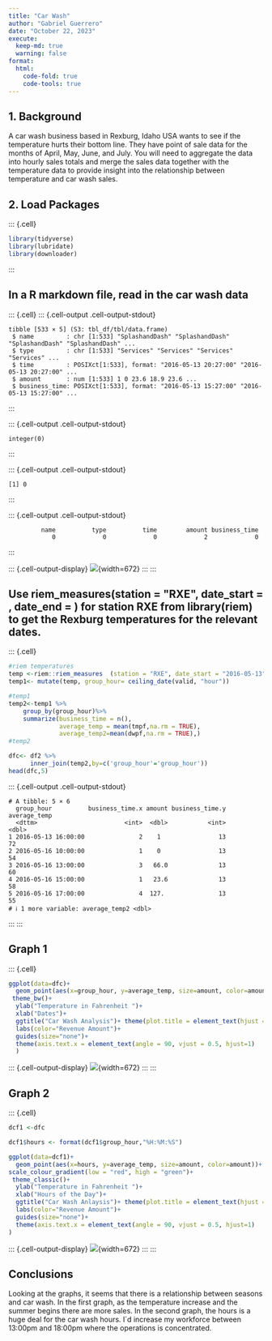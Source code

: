 ```yaml
---
title: "Car Wash"
author: "Gabriel Guerrero"
date: "October 22, 2023"
execute:
  keep-md: true
  warning: false
format:
  html:
    code-fold: true
    code-tools: true
---
```




## 1. Background

A car wash business based in Rexburg, Idaho USA wants to see if the temperature hurts their bottom line. They have point of sale data for the months of April, May, June, and July. You will need to aggregate the data into hourly sales totals and merge the sales data together with the temperature data to provide insight into the relationship between temperature and car wash sales.

## 2. Load Packages


::: {.cell}

```{.r .cell-code}
library(tidyverse)
library(lubridate)
library(downloader)
```
:::


## In a R markdown file, read in the car wash data


::: {.cell}
::: {.cell-output .cell-output-stdout}
```
tibble [533 × 5] (S3: tbl_df/tbl/data.frame)
 $ name         : chr [1:533] "SplashandDash" "SplashandDash" "SplashandDash" "SplashandDash" ...
 $ type         : chr [1:533] "Services" "Services" "Services" "Services" ...
 $ time         : POSIXct[1:533], format: "2016-05-13 20:27:00" "2016-05-13 20:27:00" ...
 $ amount       : num [1:533] 1 0 23.6 18.9 23.6 ...
 $ business_time: POSIXct[1:533], format: "2016-05-13 15:27:00" "2016-05-13 15:27:00" ...
```
:::

::: {.cell-output .cell-output-stdout}
```
integer(0)
```
:::

::: {.cell-output .cell-output-stdout}
```
[1] 0
```
:::

::: {.cell-output .cell-output-stdout}
```
         name          type          time        amount business_time 
            0             0             0             2             0 
```
:::

::: {.cell-output-display}
![](Car-Wash_files/figure-html/unnamed-chunk-2-1.png){width=672}
:::
:::


## Use riem_measures(station = "RXE", date_start = , date_end = ) for station RXE from library(riem) to get the Rexburg temperatures for the relevant dates. 



::: {.cell}

```{.r .cell-code}
#riem temperatures
temp <-riem::riem_measures	(station = "RXE", date_start = "2016-05-13", date_end = "2016-07-18")
temp1<- mutate(temp, group_hour= ceiling_date(valid, "hour"))

#temp1
temp2<-temp1 %>%
    group_by(group_hour)%>%
    summarize(business_time = n(),
              average_temp = mean(tmpf,na.rm = TRUE),
              average_temp2=mean(dwpf,na.rm = TRUE),)
#temp2

dfc<- df2 %>%
      inner_join(temp2,by=c('group_hour'='group_hour'))
head(dfc,5)
```

::: {.cell-output .cell-output-stdout}
```
# A tibble: 5 × 6
  group_hour          business_time.x amount business_time.y average_temp
  <dttm>                        <int>  <dbl>           <int>        <dbl>
1 2016-05-13 16:00:00               2    1                13           72
2 2016-05-16 10:00:00               1    0                13           54
3 2016-05-16 13:00:00               3   66.0              13           60
4 2016-05-16 15:00:00               1   23.6              13           58
5 2016-05-16 17:00:00               4  127.               13           55
# ℹ 1 more variable: average_temp2 <dbl>
```
:::
:::

## Graph 1


::: {.cell}

```{.r .cell-code}
ggplot(data=dfc)+
  geom_point(aes(x=group_hour, y=average_temp, size=amount, color=amount))+
 theme_bw()+
  ylab("Temperature in Fahrenheit ")+
  xlab("Dates")+
  ggtitle("Car Wash Analysis")+ theme(plot.title = element_text(hjust = 0.5))+# title+
  labs(color="Revenue Amount")+
  guides(size="none")+
  theme(axis.text.x = element_text(angle = 90, vjust = 0.5, hjust=1)
  )
```

::: {.cell-output-display}
![](Car-Wash_files/figure-html/unnamed-chunk-4-1.png){width=672}
:::
:::

## Graph 2

::: {.cell}

```{.r .cell-code}
dcf1 <-dfc

dcf1$hours <- format(dcf1$group_hour,"%H:%M:%S")

ggplot(data=dcf1)+
  geom_point(aes(x=hours, y=average_temp, size=amount, color=amount))+
scale_colour_gradient(low = "red", high = "green")+
 theme_classic()+
  ylab("Temperature in Fahrenheit ")+
  xlab("Hours of the Day")+
  ggtitle("Car Wash Anlaysis")+ theme(plot.title = element_text(hjust = 0.5))+# title+
  labs(color="Revenue Amount")+
  guides(size="none")+
  theme(axis.text.x = element_text(angle = 90, vjust = 0.5, hjust=1)
)        
```

::: {.cell-output-display}
![](Car-Wash_files/figure-html/unnamed-chunk-5-1.png){width=672}
:::
:::




## Conclusions
Looking at the graphs, it seems that there is a relationship between seasons and car wash. In the first graph, as the temperature increase and the summer begins there are more sales. In the second graph, the hours is a huge deal for the car wash hours. I´d increase my workforce between 13:00pm and 18:00pm where the operations is concentrated. 


